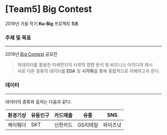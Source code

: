 # [Team5] Big Contest

2019년 가을 학기 **Ku-Big** 프로젝트 **5조**


### 주제 및 목표
---------------------------------------------------
2019년 [Big Contest](https://www.bigcontest.or.kr/) 공모전
> 빅데이터를 활용한 미세먼지의 사회적 영향 분석 및 비즈니스 아이디어 제시  
서로 다른 종류의 데이터를 **EDA** 및 **시각화**를 통해 종합적으로 이해하고자 한다.


### 데이터
--------------------------------------------------
데이터의 종류와 출처는 다음과 같다.  

환경기상 | 유동인구 | 카드매출 | 유통 | SNS
---- | ---- | ---- | ---- | ----
케이웨더 | SKT | 신한카드 | GS리테일 | 와이즈넛
